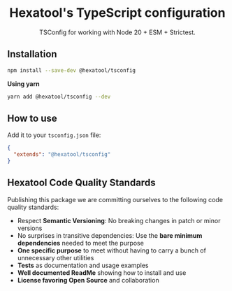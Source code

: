 <h1 align="center">
  Hexatool's TypeScript configuration
</h1>

<p align="center">
   TSConfig for working with Node 20 + ESM + Strictest.
</p>

## Installation

```bash
npm install --save-dev @hexatool/tsconfig
```

**Using yarn**

```bash
yarn add @hexatool/tsconfig --dev
```

## How to use

Add it to your `tsconfig.json` file:

   ```json
   {
     "extends": "@hexatool/tsconfig"
   }
   ```

## Hexatool Code Quality Standards

Publishing this package we are committing ourselves to the following code quality standards:

- Respect **Semantic Versioning**: No breaking changes in patch or minor versions
- No surprises in transitive dependencies: Use the **bare minimum dependencies** needed to meet the purpose
- **One specific purpose** to meet without having to carry a bunch of unnecessary other utilities
- **Tests** as documentation and usage examples
- **Well documented ReadMe** showing how to install and use
- **License favoring Open Source** and collaboration
